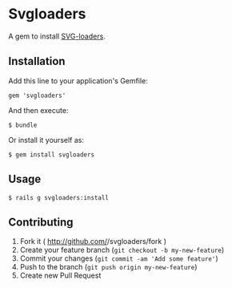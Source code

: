 # Svgloaders

A gem to install [SVG-loaders](https://github.com/SamHerbert/SVG-Loaders).

## Installation

Add this line to your application's Gemfile:

    gem 'svgloaders'

And then execute:

    $ bundle

Or install it yourself as:

    $ gem install svgloaders

## Usage

    $ rails g svgloaders:install

## Contributing

1. Fork it ( http://github.com/<my-github-username>/svgloaders/fork )
2. Create your feature branch (`git checkout -b my-new-feature`)
3. Commit your changes (`git commit -am 'Add some feature'`)
4. Push to the branch (`git push origin my-new-feature`)
5. Create new Pull Request
